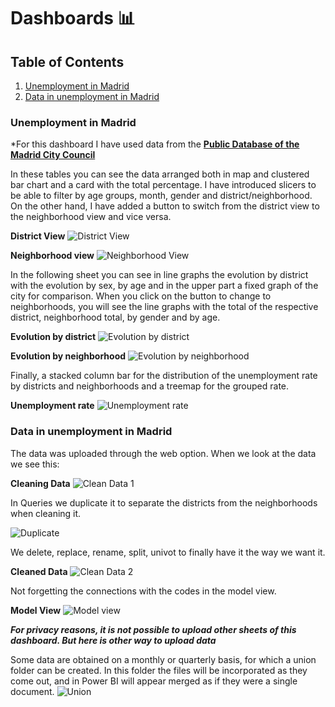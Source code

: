 # Dashboards 📊
## Table of Contents
1. [Unemployment in Madrid](#Unemployment-in-Madrid)
2. [Data in unemployment in Madrid](#Data-in-unemployment-in-Madrid)


### Unemployment in Madrid
*For this dashboard I have used data from the [**Public Database of the Madrid City Council**](https://servpub.madrid.es/CSEBD_WBINTER/seleccionSerie.html?numSerie=0904010000014) 

In these tables you can see the data arranged both in map and clustered bar chart and a card with the total percentage. I have introduced slicers to be able to filter by age groups, month, gender and district/neighborhood. 
On the other hand, I have added a button to switch from the district view to the neighborhood view and vice versa. 

**District View**   ![District View](https://github.com/laurasalvadorglez/Dashboards/blob/main/Assets/DistrictsView.png)

**Neighborhood view** ![Neighborhood View](https://github.com/laurasalvadorglez/Dashboards/blob/main/Assets/Barrios.png)


In the following sheet you can see in line graphs the evolution by district with the evolution by sex, by age and in the upper part a fixed graph of the city for comparison.
When you click on the button to change to neighborhoods, you will see the line graphs with the total of the respective district, neighborhood total, by gender and by age. 

**Evolution by district**   ![Evolution by district](https://github.com/laurasalvadorglez/Dashboards/blob/main/Assets/Evolucion.png)

**Evolution by neighborhood** ![Evolution by neighborhood](https://github.com/laurasalvadorglez/Dashboards/blob/main/Assets/Evolucion2.png)


Finally, a stacked column bar for the distribution of the unemployment rate by districts and neighborhoods and a treemap for the grouped rate. 

  **Unemployment rate** ![Unemployment rate](https://github.com/laurasalvadorglez/Dashboards/blob/main/Assets/Tasa.png)


### Data in unemployment in Madrid
The data was uploaded through the web option. 
When we look at the data we see this: 

**Cleaning Data** ![Clean Data 1](https://github.com/laurasalvadorglez/Dashboards/blob/main/Assets/Datos1.png)

In Queries we duplicate it to separate the districts from the neighborhoods when cleaning it. 

![Duplicate](https://github.com/laurasalvadorglez/Dashboards/blob/main/Assets/Dupli.png)

We delete, replace, rename, split, univot to finally have it the way we want it.

**Cleaned Data** ![Clean Data 2](https://github.com/laurasalvadorglez/Dashboards/blob/main/Assets/Datos2.png)

Not forgetting the connections with the codes in the model view.

**Model View** ![Model view](https://github.com/laurasalvadorglez/Dashboards/blob/main/Assets/conexiones.png)

***For privacy reasons, it is not possible to upload other sheets of this dashboard. But here is other way to upload data*** 

Some data are obtained on a monthly or quarterly basis, for which a union folder can be created. In this folder the files will be incorporated as they come out, and in Power BI will appear merged as if they were a single document.
![Union](https://github.com/laurasalvadorglez/Dashboards/blob/main/Assets/Union.png)
